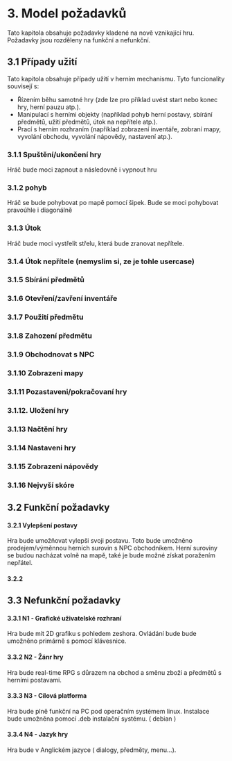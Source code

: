 # 3\. Model požadavků
Tato kapitola obsahuje požadavky kladené na nově vznikající hru. Požadavky jsou rozděleny na funkční a nefunkční.

## 3.1 Případy užití
Tato kapitola obsahuje případy užití v herním mechanismu. Tyto funcionality souvisejí s:
- Řízením běhu samotné hry (zde lze pro příklad uvést start nebo konec hry, herní pauzu atp.).
- Manipulací s herními objekty (například pohyb herní postavy, sbírání předmětů, užití předmětů, útok na nepřítele atp.).
- Prací s herním rozhraním (například zobrazení inventáře, zobraní mapy, vyvolání obchodu, vyvolání nápovědy, nastavení atp.).

### 3.1.1 Spuštění/ukončení hry
Hráč bude moci zapnout a následovně i vypnout hru

### 3.1.2 pohyb
Hráč se bude pohybovat po mapě pomocí šipek. Bude se moci pohybovat pravoúhle i diagonálně

### 3.1.3 Útok
Hráč bude moci vystřelit střelu, která bude zranovat nepřítele.

### 3.1.4 Útok nepřítele (nemyslim si, ze je tohle usercase)

### 3.1.5 Sbírání předmětů

### 3.1.6 Otevření/zavření inventáře

### 3.1.7 Použití předmětu

### 3.1.8 Zahození předmětu

### 3.1.9 Obchodnovat s NPC

### 3.1.10 Zobrazeni mapy

### 3.1.11 Pozastaveni/pokračovaní hry

### 3.1.12. Uložení hry

### 3.1.13 Načtění hry

### 3.1.14 Nastaveni hry

### 3.1.15 Zobrazeni nápovědy

### 3.1.16 Nejvyší skóre

## 3.2 Funkční požadavky

#### 3.2.1 Vylepšení postavy
Hra bude umožňovat vylepši svoji postavu. Toto bude umožněno prodejem/výměnnou herních surovin s NPC obchodníkem. Herní suroviny se budou nacházat volně na mapě, také je bude možné získat poražením nepřátel.

#### 3.2.2


## 3.3 Nefunkční požadavky

#### 3.3.1 N1 -  Grafické uživatelské rozhraní  
<p>
  Hra bude mít 2D grafiku s pohledem zeshora. Ovládání bude bude umožněno primárně s pomocí klávesnice.
</p>

#### 3.3.2 N2 - Žánr hry
<p>
  Hra bude real-time RPG s důrazem na obchod a směnu zboží a předmětů s herními postavami.
</p>

#### 3.3.3 N3 - Cílová platforma
<p>
Hra bude plně funkční na PC pod operačním systémem linux. Instalace bude umožněna pomocí .deb instalační systému. ( debian )
</p>

#### 3.3.4 N4 - Jazyk hry
<p>
Hra bude v Anglickém jazyce ( dialogy, předměty, menu...).
</p>
